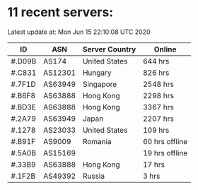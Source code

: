 # 11 recent servers:

Latest update at: Mon Jun 15 22:10:08 UTC 2020

| ID | ASN | Server Country | Online |
| -- | --- | -------------- | ------ |
| #.D09B | AS174 | United States | 644 hrs |
| #.C831 | AS12301 | Hungary | 826 hrs |
| #.7F1D | AS63949 | Singapore | 2548 hrs |
| #.B6F8 | AS63888 | Hong Kong | 2298 hrs |
| #.BD3E | AS63888 | Hong Kong | 3367 hrs |
| #.2A79 | AS63949 | Japan | 2207 hrs |
| #.1278 | AS23033 | United States | 109 hrs |
| #.B91F | AS9009 | Romania | 60 hrs offline |
| #.5A0B | AS15169 |  | 19 hrs offline |
| #.33B9 | AS63888 | Hong Kong | 17 hrs |
| #.1F2B | AS49392 | Russia | 3 hrs |

